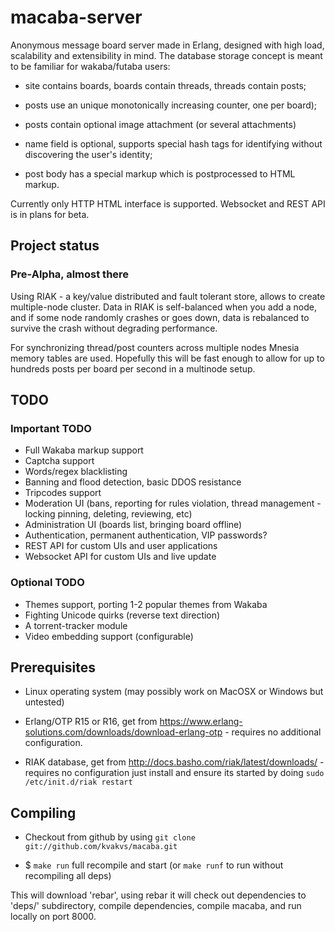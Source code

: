 # macaba-server

Anonymous message board server made in Erlang, designed with high load,
scalability and extensibility in mind. The database storage concept is meant to
be familiar for wakaba/futaba users:

* site contains boards, boards contain threads, threads contain posts;

* posts use an unique monotonically increasing counter, one per board);

* posts contain optional image attachment (or several attachments)

* name field is optional, supports special hash tags for identifying without
discovering the user's identity;

* post body has a special markup which is postprocessed to HTML markup.

Currently only HTTP HTML interface is supported. Websocket and REST API is in
plans for beta.

## Project status

### Pre-Alpha, almost there

Using RIAK - a key/value distributed and fault tolerant store, allows to create
multiple-node cluster. Data in RIAK is self-balanced when you add a node, and
if some node randomly crashes or goes down, data is rebalanced to survive the
crash without degrading performance.

For synchronizing thread/post counters across multiple nodes Mnesia memory
tables are used. Hopefully this will be fast enough to allow for up to hundreds
posts per board per second in a multinode setup.

## TODO

### Important TODO

*   Full Wakaba markup support
*   Captcha support
*   Words/regex blacklisting
*   Banning and flood detection, basic DDOS resistance
*   Tripcodes support
*   Moderation UI (bans, reporting for rules violation, thread management -
    locking pinning, deleting, reviewing, etc)
*   Administration UI (boards list, bringing board offline)
*   Authentication, permanent authentication, VIP passwords?
*   REST API for custom UIs and user applications
*   Websocket API for custom UIs and live update

### Optional TODO

*   Themes support, porting 1-2 popular themes from Wakaba
*   Fighting Unicode quirks (reverse text direction)
*   A torrent-tracker module
*   Video embedding support (configurable)

## Prerequisites

* Linux operating system (may possibly work on MacOSX or Windows but untested)

* Erlang/OTP R15 or R16, get from
https://www.erlang-solutions.com/downloads/download-erlang-otp - requires no
additional configuration.

* RIAK database, get from http://docs.basho.com/riak/latest/downloads/ -
requires no configuration just install and ensure its started by doing
`sudo /etc/init.d/riak restart`

## Compiling

* Checkout from github by using `git clone git://github.com/kvakvs/macaba.git`

* $ `make run` full recompile and start (or `make runf` to run without
recompiling all deps)

This will download 'rebar', using rebar it will check out dependencies to
'deps/' subdirectory, compile dependencies, compile macaba, and run locally
on port 8000.
